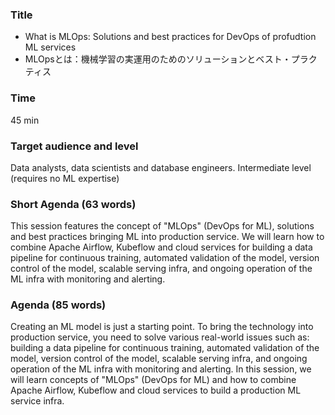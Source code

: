 ### Title

- What is MLOps: Solutions and best practices for DevOps of profudtion ML services 
- MLOpsとは：機械学習の実運用のためのソリューションとベスト・プラクティス

### Time

45 min

### Target audience and level

Data analysts, data scientists and database engineers. Intermediate level (requires no ML expertise)

### Short Agenda (63 words)
This session features the concept of "MLOps" (DevOps for ML), solutions and best practices bringing ML into production service. We will learn how to combine Apache Airflow, Kubeflow and cloud services for building a data pipeline for continuous training, automated validation of the model, version control of the model, scalable serving infra, and ongoing operation of the ML infra with monitoring and alerting.

### Agenda (85 words)

Creating an ML model is just a starting point. To bring the technology into production service, you need to solve various real-world issues such as: building a data pipeline for continuous training, automated validation of the model, version control of the model, scalable serving infra, and ongoing operation of the ML infra with monitoring and alerting. In this session, we will learn concepts of "MLOps" (DevOps for ML) and how to combine Apache Airflow, Kubeflow and cloud services to build a production ML service infra.


